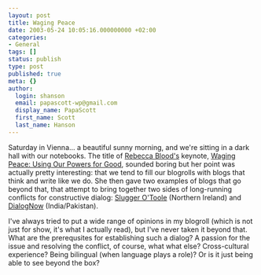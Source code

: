 ```yaml
---
layout: post
title: Waging Peace
date: 2003-05-24 10:05:16.000000000 +02:00
categories:
- General
tags: []
status: publish
type: post
published: true
meta: {}
author:
  login: shanson
  email: papascott-wp@gmail.com
  display_name: PapaScott
  first_name: Scott
  last_name: Hanson
---
```

<p>Saturday in Vienna... a beautiful sunny morning, and we're sitting in a dark hall with our notebooks. The title of <a title="what's in rebecca's pocket?" href="http://www.rebeccablood.net/">Rebecca Blood's</a> keynote, <a href="http://193.171.60.17:8080/blogtalk/Filer/filetree/presentations/wagingpeace.pdf">Waging Peace: Using Our Powers for Good</a>, sounded boring but her point was actually pretty interesting: that we tend to fill our blogrolls with blogs that think and write like we do. She then gave two examples of blogs that go beyond that, that attempt to bring together two sides of long-running conflicts for constructive dialog: <a title="Slugger O'Toole" href="http://www.sluggerotoole.com/">Slugger O'Toole</a> (Northern Ireland) and <a title="DialogNow || Open forum for discussing India-Pakistan relations" href="http://www.dialognow.org/">DialogNow</a> (India/Pakistan). </p>
<p>I've always tried to put a wide range of opinions in my blogroll (which is not just for show, it's what I actually read), but I've never taken it beyond that. What are the prerequsites for establishing such a dialog? A passion for the issue and resolving the conflict, of course, what what else? Cross-cultural experience? Being bilingual (when language plays a role)? Or is it just being able to see beyond the box?</p>
